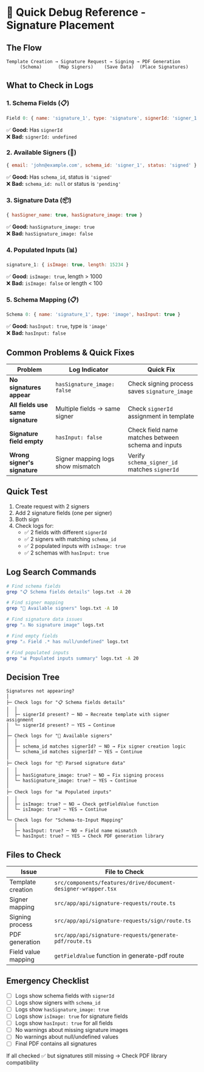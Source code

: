# 🚀 Quick Debug Reference - Signature Placement

## The Flow
```
Template Creation → Signature Request → Signing → PDF Generation
     (Schema)      (Map Signers)    (Save Data)  (Place Signatures)
```

## What to Check in Logs

### 1. Schema Fields (📋)
```javascript
Field 0: { name: 'signature_1', type: 'signature', signerId: 'signer_1' }
```
✅ **Good:** Has `signerId`  
❌ **Bad:** `signerId: undefined`

### 2. Available Signers (👥)
```javascript
{ email: 'john@example.com', schema_id: 'signer_1', status: 'signed' }
```
✅ **Good:** Has `schema_id`, status is `'signed'`  
❌ **Bad:** `schema_id: null` or status is `'pending'`

### 3. Signature Data (📦)
```javascript
{ hasSigner_name: true, hasSignature_image: true }
```
✅ **Good:** `hasSignature_image: true`  
❌ **Bad:** `hasSignature_image: false`

### 4. Populated Inputs (📊)
```javascript
signature_1: { isImage: true, length: 15234 }
```
✅ **Good:** `isImage: true`, length > 1000  
❌ **Bad:** `isImage: false` or length < 100

### 5. Schema Mapping (📋)
```javascript
Schema 0: { name: 'signature_1', type: 'image', hasInput: true }
```
✅ **Good:** `hasInput: true`, type is `'image'`  
❌ **Bad:** `hasInput: false`

## Common Problems & Quick Fixes

| Problem | Log Indicator | Quick Fix |
|---------|--------------|-----------|
| **No signatures appear** | `hasSignature_image: false` | Check signing process saves `signature_image` |
| **All fields use same signature** | Multiple fields → same signer | Check `signerId` assignment in template |
| **Signature field empty** | `hasInput: false` | Check field name matches between schema and inputs |
| **Wrong signer's signature** | Signer mapping logs show mismatch | Verify `schema_signer_id` matches `signerId` |

## Quick Test

1. Create request with 2 signers
2. Add 2 signature fields (one per signer)
3. Both sign
4. Check logs for:
   - ✅ 2 fields with different `signerId`
   - ✅ 2 signers with matching `schema_id`
   - ✅ 2 populated inputs with `isImage: true`
   - ✅ 2 schemas with `hasInput: true`

## Log Search Commands

```bash
# Find schema fields
grep "📋 Schema fields details" logs.txt -A 20

# Find signer mapping
grep "👥 Available signers" logs.txt -A 10

# Find signature data issues
grep "⚠️ No signature image" logs.txt

# Find empty fields
grep "⚠️ Field .* has null/undefined" logs.txt

# Find populated inputs
grep "📊 Populated inputs summary" logs.txt -A 20
```

## Decision Tree

```
Signatures not appearing?
│
├─ Check logs for "📋 Schema fields details"
│  │
│  ├─ signerId present? ─ NO → Recreate template with signer assignment
│  └─ signerId present? ─ YES → Continue
│
├─ Check logs for "👥 Available signers"
│  │
│  ├─ schema_id matches signerId? ─ NO → Fix signer creation logic
│  └─ schema_id matches signerId? ─ YES → Continue
│
├─ Check logs for "📦 Parsed signature data"
│  │
│  ├─ hasSignature_image: true? ─ NO → Fix signing process
│  └─ hasSignature_image: true? ─ YES → Continue
│
├─ Check logs for "📊 Populated inputs"
│  │
│  ├─ isImage: true? ─ NO → Check getFieldValue function
│  └─ isImage: true? ─ YES → Continue
│
└─ Check logs for "Schema-to-Input Mapping"
   │
   ├─ hasInput: true? ─ NO → Field name mismatch
   └─ hasInput: true? ─ YES → Check PDF generation library
```

## Files to Check

| Issue | File to Check |
|-------|--------------|
| Template creation | `src/components/features/drive/document-designer-wrapper.tsx` |
| Signer mapping | `src/app/api/signature-requests/route.ts` |
| Signing process | `src/app/api/signature-requests/sign/route.ts` |
| PDF generation | `src/app/api/signature-requests/generate-pdf/route.ts` |
| Field value mapping | `getFieldValue` function in generate-pdf route |

## Emergency Checklist

- [ ] Logs show schema fields with `signerId`
- [ ] Logs show signers with `schema_id`
- [ ] Logs show `hasSignature_image: true`
- [ ] Logs show `isImage: true` for signature fields
- [ ] Logs show `hasInput: true` for all fields
- [ ] No warnings about missing signature images
- [ ] No warnings about null/undefined values
- [ ] Final PDF contains all signatures

If all checked ✅ but signatures still missing → Check PDF library compatibility

